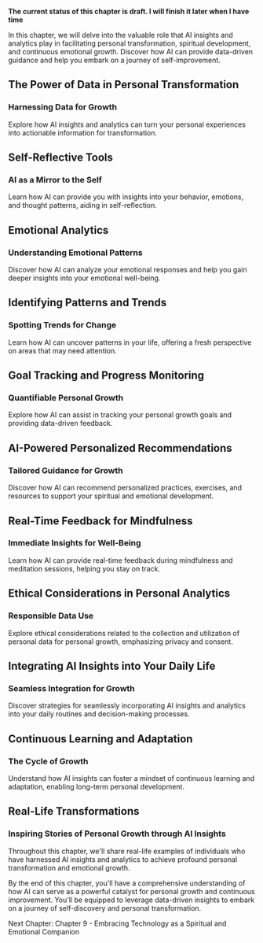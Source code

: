 **The current status of this chapter is draft. I will finish it later when I have time**

In this chapter, we will delve into the valuable role that AI insights and analytics play in facilitating personal transformation, spiritual development, and continuous emotional growth. Discover how AI can provide data-driven guidance and help you embark on a journey of self-improvement.

The Power of Data in Personal Transformation
--------------------------------------------

### **Harnessing Data for Growth**

Explore how AI insights and analytics can turn your personal experiences into actionable information for transformation.

Self-Reflective Tools
---------------------

### **AI as a Mirror to the Self**

Learn how AI can provide you with insights into your behavior, emotions, and thought patterns, aiding in self-reflection.

Emotional Analytics
-------------------

### **Understanding Emotional Patterns**

Discover how AI can analyze your emotional responses and help you gain deeper insights into your emotional well-being.

Identifying Patterns and Trends
-------------------------------

### **Spotting Trends for Change**

Learn how AI can uncover patterns in your life, offering a fresh perspective on areas that may need attention.

Goal Tracking and Progress Monitoring
-------------------------------------

### **Quantifiable Personal Growth**

Explore how AI can assist in tracking your personal growth goals and providing data-driven feedback.

AI-Powered Personalized Recommendations
---------------------------------------

### **Tailored Guidance for Growth**

Discover how AI can recommend personalized practices, exercises, and resources to support your spiritual and emotional development.

Real-Time Feedback for Mindfulness
----------------------------------

### **Immediate Insights for Well-Being**

Learn how AI can provide real-time feedback during mindfulness and meditation sessions, helping you stay on track.

Ethical Considerations in Personal Analytics
--------------------------------------------

### **Responsible Data Use**

Explore ethical considerations related to the collection and utilization of personal data for personal growth, emphasizing privacy and consent.

Integrating AI Insights into Your Daily Life
--------------------------------------------

### **Seamless Integration for Growth**

Discover strategies for seamlessly incorporating AI insights and analytics into your daily routines and decision-making processes.

Continuous Learning and Adaptation
----------------------------------

### **The Cycle of Growth**

Understand how AI insights can foster a mindset of continuous learning and adaptation, enabling long-term personal development.

Real-Life Transformations
-------------------------

### **Inspiring Stories of Personal Growth through AI Insights**

Throughout this chapter, we'll share real-life examples of individuals who have harnessed AI insights and analytics to achieve profound personal transformation and emotional growth.

By the end of this chapter, you'll have a comprehensive understanding of how AI can serve as a powerful catalyst for personal growth and continuous improvement. You'll be equipped to leverage data-driven insights to embark on a journey of self-discovery and personal transformation.

Next Chapter: Chapter 9 - Embracing Technology as a Spiritual and Emotional Companion
